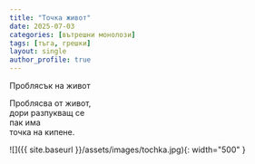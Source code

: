 ```yaml
---
title: "Точка живот"
date: 2025-07-03
categories: [вътрешни монолози]
tags: [тъга, грешки]
layout: single
author_profile: true
---
```


Проблясък на живот<br/>

Проблясва от живот,<br/>
дори разпукващ се <br/>
пак има<br/>
точка на кипене.<br/>

![]({{ site.baseurl }}/assets/images/tochka.jpg){: width="500" }
